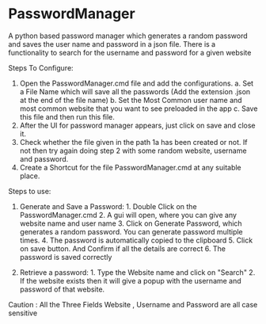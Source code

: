 # PasswordManager
A python based password manager which generates a random password and saves the user name and password in a json file. There is a functionality to search for the username and password  for a given website

Steps To Configure:
1. Open the PasswordManager.cmd file and add the configurations.
	a. Set a File Name which will save all the passwords (Add the extension .json at the end of the file name)
	b. Set the Most Common user name and most common website that you want to see preloaded in the app
	c. Save this file and then run this file.
2. After the UI for password manager appears, just click on save and close it.
3. Check whether the file given in the path 1a has been created or not. If not then try again doing step 2 with some random website, username and password.
4. Create a Shortcut for the file PasswordManager.cmd at any suitable place.

Steps to use:
1. Generate and Save a Password:
		1. Double Click on the PasswordManager.cmd
		2. A gui will open, where you can give any website name and user name
		3. Click on Generate Password, which generates a random password. You can generate password multiple times.
		4. The password is automatically copied to the clipboard
		5. Click on save button. And Confirm if all the details are correct
		6. The password is saved correctly

2. Retrieve a password:
		1. Type the Website name and click on "Search"
		2. If the website exists then it will give a popup with the username and password of that website.
		
Caution : All the Three Fields Website , Username and Password are all case sensitive
